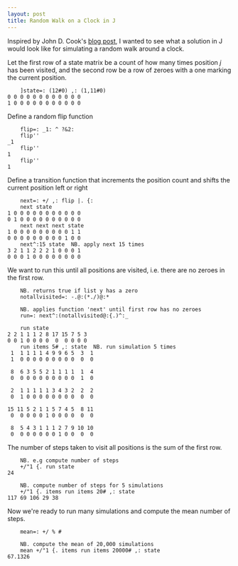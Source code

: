 ```yaml
---
layout: post
title: Random Walk on a Clock in J
---
```


Inspired by John D. Cook's [blog post](http://www.johndcook.com/blog/2013/09/30/random-walk-on-a-clock/),
I wanted to see what a solution in J would look like for simulating a random walk
around a clock.

Let the first row of a state matrix be a count of how many times position *j*
has been visited, and the second row be a row of zeroes with a one marking the
current position.

        ]state=: (12#0) ,: (1,11#0)
    0 0 0 0 0 0 0 0 0 0 0 0
    1 0 0 0 0 0 0 0 0 0 0 0

Define a random flip function

        flip=: _1: ^ ?&2: 
        flip''
    _1
        flip''
    1
        flip''
    1

Define a transition function that increments the position count and shifts
the current position left or right 

        next=: +/ ,: flip |. {:
        next state
    1 0 0 0 0 0 0 0 0 0 0 0
    0 1 0 0 0 0 0 0 0 0 0 0
        next next next state
    1 0 0 0 0 0 0 0 0 0 1 1
    0 0 0 0 0 0 0 0 0 1 0 0
        next^:15 state  NB. apply next 15 times
    3 2 1 1 2 2 2 1 0 0 0 1
    0 0 0 1 0 0 0 0 0 0 0 0
    
We want to run this until all positions are visited, i.e. there are no zeroes
in the first row.

        NB. returns true if list y has a zero
        notallvisited=: -.@:(*./)@:*  
                
        NB. applies function 'next' until first row has no zeroes 
        run=: next^:(notallvisited@:{.)^:_  

        run state
    2 2 1 1 1 2 8 17 15 7 5 3
    0 0 1 0 0 0 0  0  0 0 0 0
        run items 5# ,: state  NB. run simulation 5 times
     1  1 1 1 1 4 9 9 6 5  3  1
     1  0 0 0 0 0 0 0 0 0  0  0

     8  6 3 5 5 2 1 1 1 1  1  4
     0  0 0 0 0 0 0 0 0 0  1  0

     2  1 1 1 1 1 3 4 3 2  2  2
     0  1 0 0 0 0 0 0 0 0  0  0

    15 11 5 2 1 1 5 7 4 5  8 11
     0  0 0 0 0 1 0 0 0 0  0  0

     8  5 4 3 1 1 1 2 7 9 10 10
     0  0 0 0 0 0 0 1 0 0  0  0

The number of steps taken to visit all positions is the sum of the first row.

        NB. e.g compute number of steps
        +/"1 {. run state
    24

        NB. compute number of steps for 5 simulations
        +/"1 {. items run items 20# ,: state  
    117 69 106 29 38

Now we're ready to run many simulations and compute the mean number of steps.

        mean=: +/ % #

        NB. compute the mean of 20,000 simulations
        mean +/"1 {. items run items 20000# ,: state   
    67.1326

